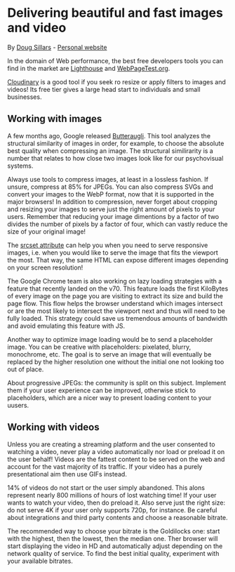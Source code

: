 # Delivering  beautiful and fast images and video
By [Doug Sillars](https://twitter.com/dougsillars) - [Personal website](https://dougsillars.com/)

In the domain of Web performance, the best free developers tools you can find in the market are [Lighthouse](https://developers.google.com/web/tools/lighthouse/) and [WebPageTest.org](https://www.webpagetest.org/).

[Cloudinary](https://cloudinary.com/) is a good tool if you seek ro resize or apply filters to images and videos! Its free tier gives a large head start to individuals and small businesses.

## Working with images

A few months ago, Google released [Butteraugli](https://github.com/google/butteraugli). This tool analyzes the structural similarity of images in order, for example, to choose the absolute best quality when compressing an image. The structural similirarity is a number that relates to how close two images look like for our psychovisual systems.

Always use tools to compress images, at least in a lossless fashion. If unsure, compress at 85% for JPEGs. You can also compress SVGs and convert your images to the WebP format, now that it is supported in the major browsers! In addition to compression, never forget about cropping and resizing your images to serve just the right amount of pixels to your users. Remember that reducing your image dimentions by a factor of two divides the number of pixels by a factor of four, which can vastly reduce the size of your original image!

The [srcset attribute](https://developer.mozilla.org/en-US/docs/Web/HTML/Element/img#attr-srcset) can help you when you need to serve responsive images, i.e. when you would like to serve the image that fits the viewport the most. That way, the same HTML can expose different images depending on your screen resolution!

The Google Chrome team is also working on lazy loading strategies with a feature that recently landed on the v70. This feature loads the first KiloBytes of every image on the page you are visiting to extract its size and build the page flow. This flow helps the browser understand which images intersect or are the most likely to intersect the viewport next and thus will need to be fully loaded. This strategy could save us tremendous amounts of bandwidth and avoid emulating this feature with JS.

Another way to optimize image loading would be to send a placeholder image. You can be creative with placeholders: pixelated, blurry, monochrome, etc. The goal is to serve an image that will eventually be replaced by the higher resolution one without the initial one not looking too out of place.

About progressive JPEGs: the community is split on this subject. Implement them if your user experience can be improved, otherwise stick to placeholders, which are a nicer way to present loading content to your uusers.

## Working with videos

Unless you are creating a streaming platform and the user consented to watching a video, never play a video automatically nor load or preload it on the user behalf! Videos are the fattest content to be served on the web and account for the vast majority of its traffic. If your video has a purely presentational aim then use GIFs instead.

14% of videos do not start or the user simply abandoned. This alons represent nearly 800 millions of hours of lost watching time! If your user wants to watch your video, then do preload it. Also serve just the right size: do not serve 4K if your user only supports 720p, for instance. Be careful about integrations and third party contents and choose a reasonable bitrate.

The recommended way to choose your bitrate is the Goldilocks one: start with the highest, then the lowest, then the median one. Ther browser will start displaying the video in HD and automatically adjust depending on the network quality of service. To find the best initial quality, experiment with your available bitrates.
